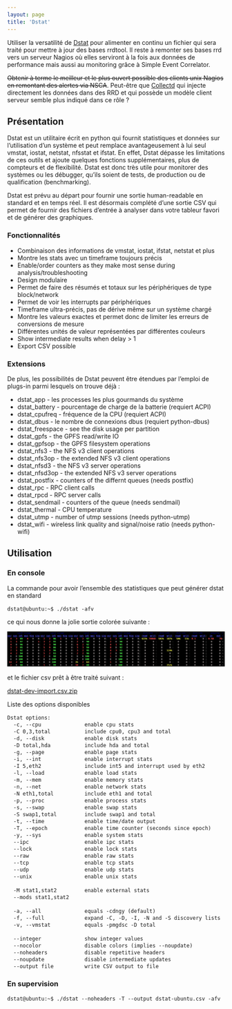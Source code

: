 ```yaml
---
layout: page
title: 'Dstat'
---
```


Utiliser la versatilité de [Dstat](http://dag.wieers.com/home-made/dstat/ "http://dag.wieers.com/home-made/dstat/") pour alimenter en continu un fichier qui sera traité pour mettre à jour des bases rrdtool. Il reste à remonter ses bases rrd vers un serveur Nagios où elles serviront à la fois aux données de performance mais aussi au monitoring grâce à Simple Event Correlator.

~~Obtenir à terme le meilleur et le plus ouvert possible des clients unix Nagios en remontant des alertes via NSCA~~. Peut-être que [Collectd](../nagios/integration/collectd.html "nagios:integration:collectd") qui injecte directement les données dans des RRD et qui possède un modèle client serveur semble plus indiqué dans ce rôle ?

## Présentation

Dstat est un utilitaire écrit en python qui fournit statistiques et données sur l’utilisation d’un système et peut remplace avantageusement à lui seul vmstat, iostat, netstat, nfsstat et ifstat. En effet, Dstat dépasse les limitations de ces outils et ajoute quelques fonctions supplémentaires, plus de compteurs et de flexibilité. Dstat est donc très utile pour monitorer des systèmes ou les débugger, qu’ils soient de tests, de production ou de qualification (benchmarking).

Dstat est prévu au départ pour fournir une sortie human-readable en standard et en temps réel. Il est désormais complété d’une sortie CSV qui permet de fournir des fichiers d’entrée à analyser dans votre tableur favori et de générer des graphiques.

### Fonctionnalités

-   Combinaison des informations de vmstat, iostat, ifstat, netstat et
    plus
-   Montre les stats avec un timeframe toujours précis
-   Enable/order counters as they make most sense during
    analysis/troubleshooting
-   Design modulaire
-   Permet de faire des résumés et totaux sur les périphériques de type
    block/network
-   Permet de voir les interrupts par périphériques
-   Timeframe ultra-précis, pas de dérive même sur un système chargé
-   Montre les valeurs exactes et permet donc de limiter les erreurs de
    conversions de mesure
-   Différentes unités de valeur représentées par différentes couleurs
-   Show intermediate results when delay \> 1
-   Export CSV possible

### Extensions

De plus, les possibilités de Dstat peuvent être étendues par l’emploi de
plugs-in parmi lesquels on trouve déjà :

-   dstat\_app - les processes les plus gourmands du système
-   dstat\_battery - pourcentage de charge de la batterie (requiert
    ACPI)
-   dstat\_cpufreq - fréquence de la CPU (requiert ACPI)
-   dstat\_dbus - le nombre de connexions dbus (requiert python-dbus)
-   dstat\_freespace - see the disk usage per partition
-   dstat\_gpfs - the GPFS read/write IO
-   dstat\_gpfsop - the GPFS filesystem operations
-   dstat\_nfs3 - the NFS v3 client operations
-   dstat\_nfs3op - the extended NFS v3 client operations
-   dstat\_nfsd3 - the NFS v3 server operations
-   dstat\_nfsd3op - the extended NFS v3 server operations
-   dstat\_postfix - counters of the differnt queues (needs postfix)
-   dstat\_rpc - RPC client calls
-   dstat\_rpcd - RPC server calls
-   dstat\_sendmail - counters of the queue (needs sendmail)
-   dstat\_thermal - CPU temperature
-   dstat\_utmp - number of utmp sessions (needs python-utmp)
-   dstat\_wifi - wireless link quality and signal/noise ratio (needs
    python-wifi)

## Utilisation

### En console

La commande pour avoir l’ensemble des statistiques que peut générer dstat en standard

	dstat@ubuntu:~$ ./dstat -afv

ce qui nous donne la jolie sortie colorée suivante :

[![](../assets/media/dstat-full.png@w=600)](../_detail/dstat-full.png@id=supervision%253Adstat.html "dstat-full.png")

et le fichier csv prêt à être traité suivant :

[dstat-dev-import.csv.zip](../assets/media/dstat-dev-import.csv.zip "dstat-dev-import.csv.zip")

Liste des options disponibles

~~~
Dstat options:
  -c, --cpu              enable cpu stats
  -C 0,3,total           include cpu0, cpu3 and total
  -d, --disk             enable disk stats
  -D total,hda           include hda and total
  -g, --page             enable page stats
  -i, --int              enable interrupt stats
  -I 5,eth2              include int5 and interrupt used by eth2
  -l, --load             enable load stats
  -m, --mem              enable memory stats
  -n, --net              enable network stats
  -N eth1,total          include eth1 and total
  -p, --proc             enable process stats
  -s, --swap             enable swap stats
  -S swap1,total         include swap1 and total
  -t, --time             enable time/date output
  -T, --epoch            enable time counter (seconds since epoch)
  -y, --sys              enable system stats
  --ipc                  enable ipc stats
  --lock                 enable lock stats
  --raw                  enable raw stats
  --tcp                  enable tcp stats
  --udp                  enable udp stats
  --unix                 enable unix stats

  -M stat1,stat2         enable external stats
  --mods stat1,stat2

  -a, --all              equals -cdngy (default)
  -f, --full             expand -C, -D, -I, -N and -S discovery lists
  -v, --vmstat           equals -pmgdsc -D total

  --integer              show integer values
  --nocolor              disable colors (implies --noupdate)
  --noheaders            disable repetitive headers
  --noupdate             disable intermediate updates
  --output file          write CSV output to file
~~~

### En supervision

	dstat@ubuntu:~$ ./dstat --noheaders -T --output dstat-ubuntu.csv -afv